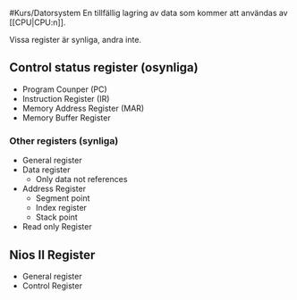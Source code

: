 #Kurs/Datorsystem 
En tillfällig lagring av data som kommer att användas av [[CPU|CPU:n]].

Vissa register är synliga, andra inte.

## Control status register (osynliga)
- Program Counper (PC)
- Instruction Register (IR)
- Memory Address Register (MAR)
- Memory Buffer Register

### Other registers (synliga)
- General register
- Data register
	- Only data not references
- Address Register
	- Segment point
	- Index register
	- Stack point
- Read only Register

## Nios II Register
- General register
- Control Register

